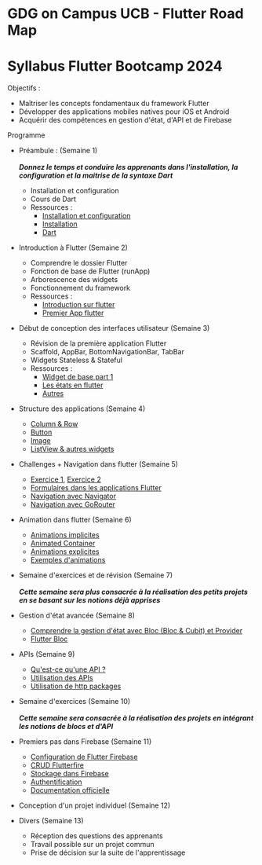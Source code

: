 # GDG on Campus UCB - Flutter Road Map
# Syllabus Flutter Bootcamp 2024

Objectifs :

- Maîtriser les concepts fondamentaux du framework Flutter
- Développer des applications mobiles natives pour iOS et Android
- Acquérir des compétences en gestion d'état, d'API et de Firebase

Programme
- Préambule : (Semaine 1)
  <br/><br />*__Donnez le temps et conduire les apprenants dans l'installation, la configuration et la maitrise de la syntaxe Dart__*
  - Installation et configuration
  - Cours de Dart
  - Ressources :
    - [Installation et configuration](https://youtu.be/RTeSJLDjgds)
    - [Installation](https://www.youtube.com/watch?v=J6EPG7PUV54&list=PLlYd6e7tOfNhB0dHpdb4kI-zC8EjVH3cw&index=1&pp=iAQB)
    - [Dart](https://youtu.be/nEky-iolnHQ)

- Introduction à Flutter (Semaine 2)
  - Comprendre le dossier Flutter
  - Fonction de base de Flutter (runApp)
  - Arborescence des widgets
  - Fonctionnement du framework
  - Ressources :
    - [Introduction sur flutter](https://youtu.be/0qMo6s1tPhE)
    - [Premier App flutter](https://www.youtube.com/watch?v=f-gbb0SAvp8&list=PLlYd6e7tOfNhB0dHpdb4kI-zC8EjVH3cw&index=2&pp=iAQB)
- Début de conception des interfaces utilisateur (Semaine 3)
  - Révision de la première application Flutter
  - Scaffold, AppBar, BottomNavigationBar, TabBar
  - Widgets Stateless & Stateful
   - Ressources :
      - [Widget de base part 1](https://www.youtube.com/watch?v=-NFKLRXLm2o&list=PLlYd6e7tOfNhB0dHpdb4kI-zC8EjVH3cw&index=3&pp=iAQB)
      - [Les états en flutter](https://www.youtube.com/watch?v=L34oHhDCeso&list=PLlYd6e7tOfNhB0dHpdb4kI-zC8EjVH3cw&index=6&pp=iAQB)
      - [Autres](https://www.youtube.com/watch?v=jG5NTcSX7ps&t=229s)
      
- Structure des applications (Semaine 4)
  - [Column & Row](https://www.youtube.com/watch?v=L34oHhDCeso&list=PLlYd6e7tOfNhB0dHpdb4kI-zC8EjVH3cw&index=6&pp=iAQB)
  - [Button](https://www.youtube.com/watch?v=nilDPMi2NAw&list=PLlYd6e7tOfNhB0dHpdb4kI-zC8EjVH3cw&index=7&pp=iAQB)
  - [Image](https://www.youtube.com/watch?v=GULdqybyPSs&list=PLlYd6e7tOfNhB0dHpdb4kI-zC8EjVH3cw&index=8&pp=iAQB)
  - [ListView & autres widgets](https://www.youtube.com/watch?v=qOodfnZTHT0&list=PLlYd6e7tOfNhB0dHpdb4kI-zC8EjVH3cw&index=11&pp=iAQB)
- Challenges + Navigation dans flutter (Semaine 5)
  - [Exercice 1](https://www.youtube.com/watch?v=HFgB0K2yzbs&list=PLlYd6e7tOfNhB0dHpdb4kI-zC8EjVH3cw&index=12&pp=iAQB), [Exercice 2](https://www.youtube.com/watch?v=hYb-Ei2F8qo&list=PLlYd6e7tOfNhB0dHpdb4kI-zC8EjVH3cw&index=13&pp=iAQB)
  - [Formulaires dans les applications Flutter](https://youtu.be/zFzQPqvlwWw)
  - [Navigation avec Navigator](https://youtu.be/Ctu1Tef9jIg)
  - [Navigation avec GoRouter](https://youtu.be/QwlrHjBYQ2M)
- Animation dans flutter (Semaine 6)
  - [Animations implicites](https://youtu.be/IVTjpW3W33s)
  - [Animated Container](https://youtu.be/fw6enVVhHL8)
  - [Animations explicites](https://youtu.be/CunyH6unILQ?list=PLjxrf2q8roU2v6UqYlt_KPaXlnjbYySua)
  - [Exemples d'animations](https://youtu.be/XYiP09ihsKA)
- Semaine d'exercices et de révision (Semaine 7)
  <br/><br />*__Cette semaine sera plus consacrée à la réalisation des petits projets en se basant sur les notions déjà apprises__*
- Gestion d'état avancée (Semaine 8)
  - [Comprendre la gestion d'état avec Bloc (Bloc & Cubit) et Provider](https://youtu.be/tt8iTShk_e0)
  - [Flutter Bloc](https://youtu.be/hTExlt1nJZI)
- APIs (Semaine 9)
  - [Qu'est-ce qu'une API ?](https://youtu.be/Jc_Riqr58tA)
  - [Utilisation des APIs](https://youtu.be/hTExlt1nJZI)
  - [Utilisation de http packages](https://youtu.be/MAvxIeRZ1q8)
- Semaine d'exercices (Semaine 10)
  <br/><br />*__Cette semaine sera consacrée à la réalisation des projets en intégrant les notions de blocs et d'API__*
- Premiers pas dans Firebase (Semaine 11)
  - [Configuration de Flutter Firebase](https://youtu.be/FkFvQ0SaT1I)
  - [CRUD Flutterfire](https://youtu.be/iQOvD0y-xnw)
  - [Stockage dans Firebase](https://youtu.be/WDqi-ZUXHEo)
  - [Authentification](https://youtu.be/k7TVYn5jwQk?si=Cm-IlX6AXwIxl2ke)
  - [Documentation officielle](https://firebase.flutter.dev/docs/overview/)
- Conception d'un projet individuel (Semaine 12)
- Divers (Semaine 13)
  - Réception des questions des apprenants
  - Travail possible sur un projet commun
  - Prise de décision sur la suite de l'apprentissage
